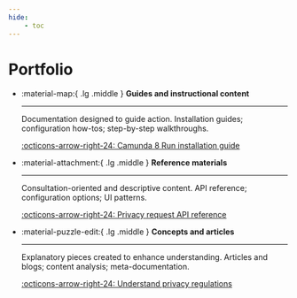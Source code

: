 ```yaml
---
hide:
    - toc
---
```


# Portfolio

<div class="grid cards" markdown>

-   :material-map:{ .lg .middle } __Guides and instructional content__

    ---

    Documentation designed to guide action. Installation guides; configuration how-tos; step-by-step walkthroughs.

    [:octicons-arrow-right-24: Camunda 8 Run installation guide](../portfolio/c8run.md)

-   :material-attachment:{ .lg .middle } __Reference materials__

    ---

    Consultation-oriented and descriptive content. API reference; configuration options; UI patterns.

    [:octicons-arrow-right-24: Privacy request API reference](../portfolio/api-privacy-requests.md)

-   :material-puzzle-edit:{ .lg .middle } __Concepts and articles__

    ---

    Explanatory pieces created to enhance understanding. Articles and blogs; content analysis; meta-documentation.

    [:octicons-arrow-right-24: Understand privacy regulations](../portfolio/article-privacy-regulations.md)

<!--
-   :material-source-commit:{ .lg middle } __Project management__

    ---

    Strategic planning and process documentation. Project roadmaps; team workflows; documentation governance.

    [:octicons-arrow-right-24: Repositories](/projects.md)
-->
</div>

